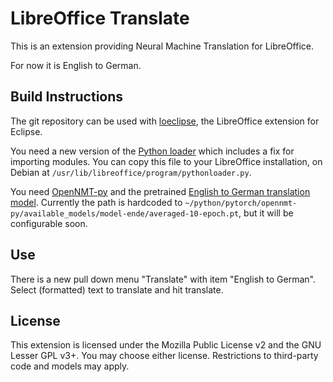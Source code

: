 # LibreOffice Translate

This is an extension providing Neural Machine Translation for
LibreOffice.

For now it is English to German.

## Build Instructions

The git repository can be used with
[loeclipse](https://libreoffice.github.io/loeclipse/), the LibreOffice
extension for Eclipse.

You need a new version of the [Python
loader](https://github.com/LibreOffice/core/blob/master/pyuno/source/loader/pythonloader.py)
which includes a fix for importing modules. You can copy this file to
your LibreOffice installation, on Debian at
`/usr/lib/libreoffice/program/pythonloader.py`.

You need [OpenNMT-py](https://github.com/OpenNMT/OpenNMT-py) and the
pretrained [English to German translation model](http://opennmt.net/Models-py/).
Currently the path is hardcoded to
`~/python/pytorch/opennmt-py/available_models/model-ende/averaged-10-epoch.pt`,
but it will be configurable soon.

## Use

There is a new pull down menu "Translate" with item "English to German".
Select (formatted) text to translate and hit translate.

## License

This extension is licensed under the Mozilla Public License v2 and the GNU
Lesser GPL v3+. You may choose either license. Restrictions to
third-party code and models may apply.
